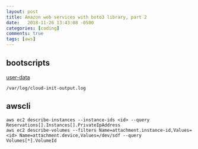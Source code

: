 ```yaml
---
layout: post
title: Amazon web services with boto3 library, part 2
date:   2018-11-26 13:43:08 -0500
categories: [coding]
comments: true
tags: [aws]
---
```



## bootscripts

[user-data](http://docs.aws.amazon.com/AWSEC2/latest/UserGuide/user-data.html)

```
/var/log/cloud-init-output.log
```

## awscli

```
aws ec2 describe-instances --instance-ids <id> --query Reservations[].Instances[].PrivateIpAddress
aws ec2 describe-volumes --filters Name=attachment.instance-id,Values=<id> Name=attachment.device,Values=/dev/sdf --query Volumes[*].VolumeId
```

